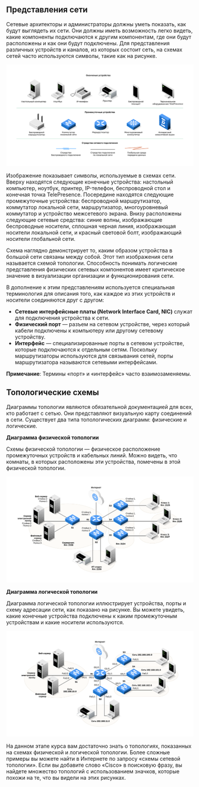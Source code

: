 <!-- verified: agorbachev 03.05.2022 -->

<!-- 1.3.1 -->
## Представления сети

Сетевые архитекторы и администраторы должны уметь показать, как будут выглядеть их сети. Они должны иметь возможность легко видеть, какие компоненты подключаются к другим компонентам, где они будут расположены и как они будут подключены. Для представления различных устройств и каналов, из которых состоит сеть, на схемах сетей часто используются символы, такие как на рисунке.

![](./assets/1.3.1.svg)


Изображение показывает символы, используемые в схемах сети. Вверху находятся следующие конечные устройства: настольный компьютер, ноутбук, принтер, IP-телефон, беспроводной стол и конечная точка TelePresence. Посередине находятся следующие промежуточные устройства: беспроводной маршрутизатор, коммутатор локальной сети, маршрутизатор, многоуровневый коммутатор и устройство межсетевого экрана.  Внизу расположены следующие сетевые средства: синие волны, изображающие беспроводные носители, сплошная черная линия, изображающая носители локальной сети, и красный световой болт, изображающий носители глобальной сети.

Схема наглядно демонстрирует то, каким образом устройства в большой сети связаны между собой. Этот тип изображения сети называется схемой топологии. Способность понимать логические представления физических сетевых компонентов имеет критическое значение в визуализации организации и функционирования сети.

В дополнение к этим представлениям используется специальная терминология для описания того, как каждое из этих устройств и носители соединяются друг с другом:

* **Сетевые интерфейсные платы (Network Interface Card, NIC)** служат для подключения устройства к сети.
* **Физический порт** — разъем на сетевом устройстве, через который кабели подключены к компьютеру или другому сетевому устройству.
* **Интерфейс** — специализированные порты в сетевом устройстве, которые подключаются к отдельным сетям. Поскольку маршрутизаторы используются для связывания сетей, порты маршрутизатора называются сетевыми интерфейсами.

**Примечание**: Термины «порт» и «интерфейс» часто взаимозаменяемы.

<!-- 1.3.2 -->
## Топологические схемы

Диаграммы топологии являются обязательной документацией для всех, кто работает с сетью. Они представляют визуальную карту соединений в сети. Существует два типа топологических диаграмм: физические и логические.

**Диаграмма физической топологии**

Схемы физической топологии — физическое расположение промежуточных устройств и кабельных линий. Можно видеть, что комнаты, в которых расположены эти устройства, помечены в этой физической топологии.

![](./assets/1.3.2-1.svg)


**Диаграмма логической топологии**

Диаграмма логической топологии иллюстрирует устройства, порты и схему адресации сети, как показано на рисунке. Вы можете увидеть, какие конечные устройства подключены к каким промежуточным устройствам и какие носители используются.

![](./assets/1.3.2-2.svg)


На данном этапе курса вам достаточно знать о топологиях, показанных на схемах физической и логической топологии. Более сложные примеры вы можете найти в Интернете по запросу «схемы сетевой топологии». Если вы добавите слово «Cisco» в поисковую фразу, вы найдете множество топологий с использованием значков, которые похожи на те, что вы видели на этих рисунках.

<!-- 1.3.3 -->
<!-- quiz -->
